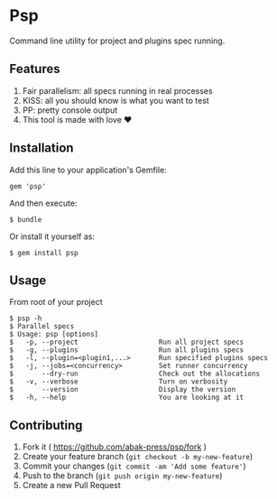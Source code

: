 # Psp

Command line utility for project and plugins spec running.

## Features

1. Fair parallelism: all specs running in real processes
2. KISS: all you should know is what you want to test
3. PP: pretty console output
4. This tool is made with love :heart:

## Installation

Add this line to your application's Gemfile:

    gem 'psp'

And then execute:

    $ bundle

Or install it yourself as:

    $ gem install psp

## Usage

From root of your project

    $ psp -h
    $ Parallel specs
    $ Usage: psp [options]
    $   -p, --project                    Run all project specs
    $   -g, --plugins                    Run all plugins specs
    $   -l, --plugin=<plugin1,...>       Run specified plugins specs
    $   -j, --jobs=<concurrency>         Set runner concurrency
    $       --dry-run                    Check out the allocations
    $   -v, --verbose                    Turn on verbosity
    $       --version                    Display the version
    $   -h, --help                       You are looking at it

## Contributing

1. Fork it ( https://github.com/abak-press/psp/fork )
2. Create your feature branch (`git checkout -b my-new-feature`)
3. Commit your changes (`git commit -am 'Add some feature'`)
4. Push to the branch (`git push origin my-new-feature`)
5. Create a new Pull Request
